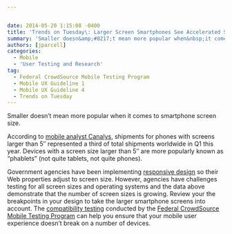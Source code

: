```yaml
---


date: 2014-05-20 1:15:08 -0400
title: 'Trends on Tuesday\: Larger Screen Smartphones See Accelerated Shipments'
summary: 'Smaller doesn&amp;#8217;t mean more popular when&nbsp;it comes to smartphone screen size. According to mobile analyst Canalys, shipments for phones with screens larger than 5&amp;#8243; represented&nbsp;a third of total shipments worldwide&nbsp;in Q1 this year. Devices with a screen size larger than 5&amp;#8243; are more popularly known as &amp;#8220;phablets&amp;#8221; (not quite tablets, not quite phones). Government agencies'
authors: [jparcell]
categories:
  - Mobile
  - 'User Testing and Research'
tag:
  - Federal CrowdSource Mobile Testing Program
  - Mobile UX Guideline 1
  - Mobile UX Guideline 4
  - Trends on Tuesday
---
```


Smaller doesn&#8217;t mean more popular when it comes to smartphone screen size.

According to [mobile analyst Canalys](http://www.canalys.com/newsroom/third-smart-phones-shipped-q1-had-5-plus-displays), shipments for phones with screens larger than 5&#8243; represented a third of total shipments worldwide in Q1 this year. Devices with a screen size larger than 5&#8243; are more popularly known as &#8220;phablets&#8221; (not quite tablets, not quite phones).

Government agencies have been implementing [responsive design](https://www.WHATEVER/2014/03/24/why-go-responsive-heres-what-feds-are-saying/ "Why Go Responsive? Here’s  What Feds Are Saying") so their Web properties adjust to screen size. However, agencies have challenges testing for all screen sizes and operating systems and the data above demonstrate that the number of screen sizes is growing. Review your the breakpoints in your design to take the larger smartphone screens into account. The [compatibility testing](https://www.WHATEVER/2013/11/21/mobile-product-compatability-and-functional-testing-101/ "Mobile Product Compatability and Functional Testing 101") conducted by the [Federal CrowdSource Mobile Testing Program](https://www.WHATEVER/services/mobile-application-testing-program "Federal CrowdSource Mobile Testing Program") can help you ensure that your mobile user experience doesn&#8217;t break on a number of devices.

&nbsp;

&nbsp;

&nbsp;
